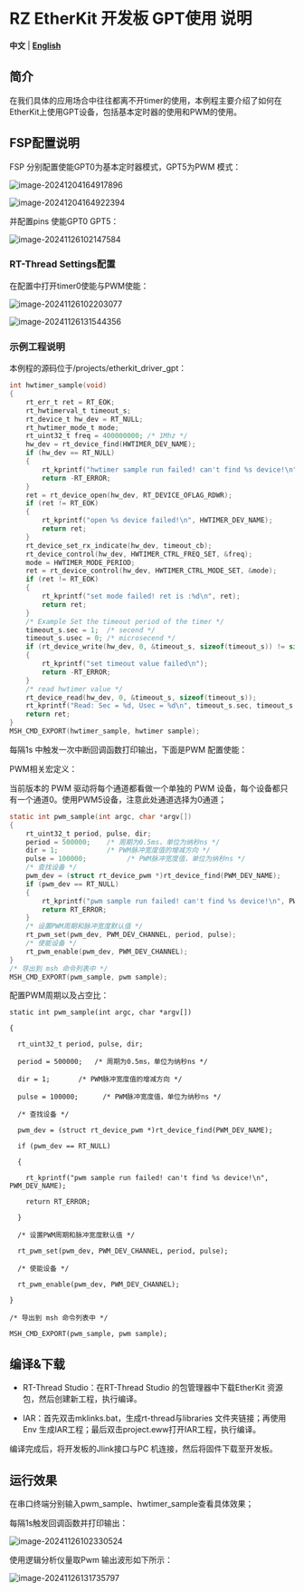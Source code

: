 # RZ EtherKit 开发板 GPT使用 说明

**中文** | [**English**](./README.md)

## 简介

在我们具体的应用场合中往往都离不开timer的使用，本例程主要介绍了如何在EtherKit上使用GPT设备，包括基本定时器的使用和PWM的使用。

## FSP配置说明

FSP 分别配置使能GPT0为基本定时器模式，GPT5为PWM 模式：

![image-20241204164917896](./figures/image-20241204164917896.png)

![image-20241204164922394](./figures/image-20241204164922394.png)

并配置pins 使能GPT0 GPT5：

![image-20241126102147584](figures/image-20241126102147584.png)

### RT-Thread Settings配置

在配置中打开timer0使能与PWM使能：

![image-20241126102203077](figures/image-20241126102203077.png)



![image-20241126131544356](./figures/image-20241126131544356.png)

### 示例工程说明

本例程的源码位于/projects/etherkit_driver_gpt：

```c
int hwtimer_sample(void)
{
    rt_err_t ret = RT_EOK;
    rt_hwtimerval_t timeout_s;
    rt_device_t hw_dev = RT_NULL;
    rt_hwtimer_mode_t mode;
    rt_uint32_t freq = 400000000; /* 1Mhz */
    hw_dev = rt_device_find(HWTIMER_DEV_NAME);
    if (hw_dev == RT_NULL)
    {
        rt_kprintf("hwtimer sample run failed! can't find %s device!\n", HWTIMER_DEV_NAME);
        return -RT_ERROR;
    }
    ret = rt_device_open(hw_dev, RT_DEVICE_OFLAG_RDWR);
    if (ret != RT_EOK)
    {
        rt_kprintf("open %s device failed!\n", HWTIMER_DEV_NAME);
        return ret;
    }
    rt_device_set_rx_indicate(hw_dev, timeout_cb);
    rt_device_control(hw_dev, HWTIMER_CTRL_FREQ_SET, &freq);
    mode = HWTIMER_MODE_PERIOD;
    ret = rt_device_control(hw_dev, HWTIMER_CTRL_MODE_SET, &mode);
    if (ret != RT_EOK)
    {
        rt_kprintf("set mode failed! ret is :%d\n", ret);
        return ret;
    }
    /* Example Set the timeout period of the timer */
    timeout_s.sec = 1;  /* secend */
    timeout_s.usec = 0; /* microsecend */
    if (rt_device_write(hw_dev, 0, &timeout_s, sizeof(timeout_s)) != sizeof(timeout_s))
    {
        rt_kprintf("set timeout value failed\n");
        return -RT_ERROR;
    }
    /* read hwtimer value */
    rt_device_read(hw_dev, 0, &timeout_s, sizeof(timeout_s));
    rt_kprintf("Read: Sec = %d, Usec = %d\n", timeout_s.sec, timeout_s.usec);
    return ret;
}
MSH_CMD_EXPORT(hwtimer_sample, hwtimer sample);
```
每隔1s 中触发一次中断回调函数打印输出，下面是PWM 配置使能：

PWM相关宏定义：

当前版本的 PWM 驱动将每个通道都看做一个单独的 PWM 设备，每个设备都只有一个通道0。使用PWM5设备，注意此处通道选择为0通道；

```c
static int pwm_sample(int argc, char *argv[])
{
    rt_uint32_t period, pulse, dir;
    period = 500000;    /* 周期为0.5ms，单位为纳秒ns */
    dir = 1;            /* PWM脉冲宽度值的增减方向 */
    pulse = 100000;          /* PWM脉冲宽度值，单位为纳秒ns */
    /* 查找设备 */
    pwm_dev = (struct rt_device_pwm *)rt_device_find(PWM_DEV_NAME);
    if (pwm_dev == RT_NULL)
    {
        rt_kprintf("pwm sample run failed! can't find %s device!\n", PWM_DEV_NAME);
        return RT_ERROR;
    }
    /* 设置PWM周期和脉冲宽度默认值 */
    rt_pwm_set(pwm_dev, PWM_DEV_CHANNEL, period, pulse);
    /* 使能设备 */
    rt_pwm_enable(pwm_dev, PWM_DEV_CHANNEL);
}
/* 导出到 msh 命令列表中 */
MSH_CMD_EXPORT(pwm_sample, pwm sample);
```

配置PWM周期以及占空比：

```
static int pwm_sample(int argc, char *argv[])

{

  rt_uint32_t period, pulse, dir;

  period = 500000;   /* 周期为0.5ms，单位为纳秒ns */

  dir = 1;       /* PWM脉冲宽度值的增减方向 */

  pulse = 100000;      /* PWM脉冲宽度值，单位为纳秒ns */

  /* 查找设备 */

  pwm_dev = (struct rt_device_pwm *)rt_device_find(PWM_DEV_NAME);

  if (pwm_dev == RT_NULL)

  {

​    rt_kprintf("pwm sample run failed! can't find %s device!\n", PWM_DEV_NAME);

​    return RT_ERROR;

  }

  /* 设置PWM周期和脉冲宽度默认值 */

  rt_pwm_set(pwm_dev, PWM_DEV_CHANNEL, period, pulse);

  /* 使能设备 */

  rt_pwm_enable(pwm_dev, PWM_DEV_CHANNEL);

}

/* 导出到 msh 命令列表中 */

MSH_CMD_EXPORT(pwm_sample, pwm sample);
```



##  编译&下载

* RT-Thread Studio：在RT-Thread Studio 的包管理器中下载EtherKit 资源包，然后创建新工程，执行编译。

* IAR：首先双击mklinks.bat，生成rt-thread与libraries 文件夹链接；再使用Env 生成IAR工程；最后双击project.eww打开IAR工程，执行编译。

编译完成后，将开发板的Jlink接口与PC 机连接，然后将固件下载至开发板。

## 运行效果

在串口终端分别输入pwm_sample、hwtimer_sample查看具体效果；

每隔1s触发回调函数并打印输出：

![image-20241126102330524](figures/image-20241126102330524.png)

使用逻辑分析仪量取Pwm 输出波形如下所示：

![image-20241126131735797](./figures/image-20241126131735797.png)
